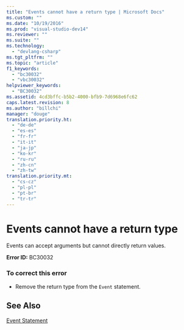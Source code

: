 ```yaml
---
title: "Events cannot have a return type | Microsoft Docs"
ms.custom: ""
ms.date: "10/19/2016"
ms.prod: "visual-studio-dev14"
ms.reviewer: ""
ms.suite: ""
ms.technology: 
  - "devlang-csharp"
ms.tgt_pltfrm: ""
ms.topic: "article"
f1_keywords: 
  - "bc30032"
  - "vbc30032"
helpviewer_keywords: 
  - "BC30032"
ms.assetid: 4cd3bffc-b5b2-4000-bfb9-7d6968e6fc62
caps.latest.revision: 8
ms.author: "billchi"
manager: "douge"
translation.priority.ht: 
  - "de-de"
  - "es-es"
  - "fr-fr"
  - "it-it"
  - "ja-jp"
  - "ko-kr"
  - "ru-ru"
  - "zh-cn"
  - "zh-tw"
translation.priority.mt: 
  - "cs-cz"
  - "pl-pl"
  - "pt-br"
  - "tr-tr"
---
```

# Events cannot have a return type
Events can accept arguments but cannot directly return values.  
  
 **Error ID:** BC30032  
  
### To correct this error  
  
-   Remove the return type from the `Event` statement.  
  
## See Also  
 [Event Statement](../Topic/Event%20Statement.md)